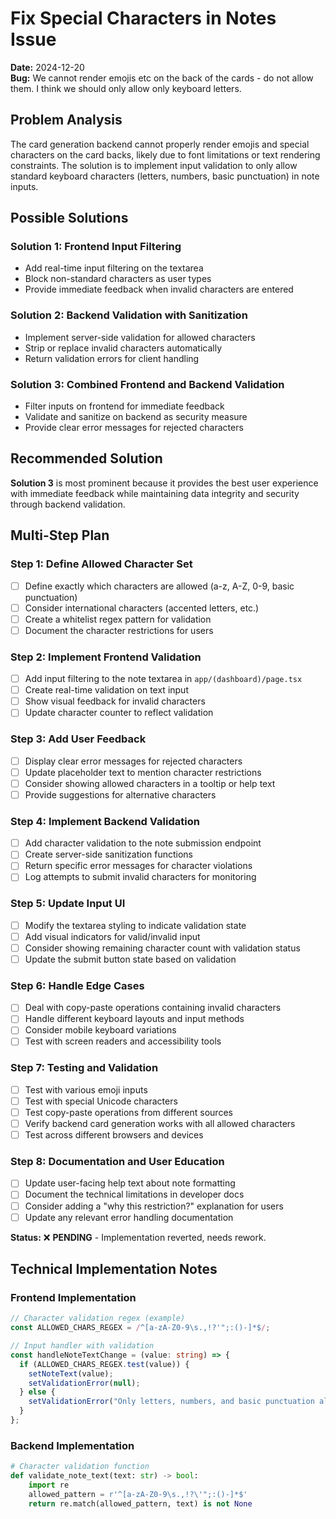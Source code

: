 # Fix Special Characters in Notes Issue

**Date:** 2024-12-20  
**Bug:** We cannot render emojis etc on the back of the cards - do not allow them. I think we should only allow only keyboard letters.

## Problem Analysis

The card generation backend cannot properly render emojis and special characters on the card backs, likely due to font limitations or text rendering constraints. The solution is to implement input validation to only allow standard keyboard characters (letters, numbers, basic punctuation) in note inputs.

## Possible Solutions

### Solution 1: Frontend Input Filtering
- Add real-time input filtering on the textarea
- Block non-standard characters as user types
- Provide immediate feedback when invalid characters are entered

### Solution 2: Backend Validation with Sanitization
- Implement server-side validation for allowed characters
- Strip or replace invalid characters automatically
- Return validation errors for client handling

### Solution 3: Combined Frontend and Backend Validation
- Filter inputs on frontend for immediate feedback
- Validate and sanitize on backend as security measure
- Provide clear error messages for rejected characters

## Recommended Solution

**Solution 3** is most prominent because it provides the best user experience with immediate feedback while maintaining data integrity and security through backend validation.

## Multi-Step Plan

### Step 1: Define Allowed Character Set
- [ ] Define exactly which characters are allowed (a-z, A-Z, 0-9, basic punctuation)
- [ ] Consider international characters (accented letters, etc.)
- [ ] Create a whitelist regex pattern for validation
- [ ] Document the character restrictions for users

### Step 2: Implement Frontend Validation
- [ ] Add input filtering to the note textarea in `app/(dashboard)/page.tsx`
- [ ] Create real-time validation on text input
- [ ] Show visual feedback for invalid characters
- [ ] Update character counter to reflect validation

### Step 3: Add User Feedback
- [ ] Display clear error messages for rejected characters
- [ ] Update placeholder text to mention character restrictions
- [ ] Consider showing allowed characters in a tooltip or help text
- [ ] Provide suggestions for alternative characters

### Step 4: Implement Backend Validation
- [ ] Add character validation to the note submission endpoint
- [ ] Create server-side sanitization functions
- [ ] Return specific error messages for character violations
- [ ] Log attempts to submit invalid characters for monitoring

### Step 5: Update Input UI
- [ ] Modify the textarea styling to indicate validation state
- [ ] Add visual indicators for valid/invalid input
- [ ] Consider showing remaining character count with validation status
- [ ] Update the submit button state based on validation

### Step 6: Handle Edge Cases
- [ ] Deal with copy-paste operations containing invalid characters
- [ ] Handle different keyboard layouts and input methods
- [ ] Consider mobile keyboard variations
- [ ] Test with screen readers and accessibility tools

### Step 7: Testing and Validation
- [ ] Test with various emoji inputs
- [ ] Test with special Unicode characters
- [ ] Test copy-paste operations from different sources
- [ ] Verify backend card generation works with all allowed characters
- [ ] Test across different browsers and devices

### Step 8: Documentation and User Education
- [ ] Update user-facing help text about note formatting
- [ ] Document the technical limitations in developer docs
- [ ] Consider adding a "why this restriction?" explanation for users
- [ ] Update any relevant error handling documentation

**Status:** ❌ **PENDING** - Implementation reverted, needs rework.

## Technical Implementation Notes

### Frontend Implementation
```typescript
// Character validation regex (example)
const ALLOWED_CHARS_REGEX = /^[a-zA-Z0-9\s.,!?'";:()-]*$/;

// Input handler with validation
const handleNoteTextChange = (value: string) => {
  if (ALLOWED_CHARS_REGEX.test(value)) {
    setNoteText(value);
    setValidationError(null);
  } else {
    setValidationError("Only letters, numbers, and basic punctuation allowed");
  }
};
```

### Backend Implementation
```python
# Character validation function
def validate_note_text(text: str) -> bool:
    import re
    allowed_pattern = r'^[a-zA-Z0-9\s.,!?\'";:()-]*$'
    return re.match(allowed_pattern, text) is not None
``` 